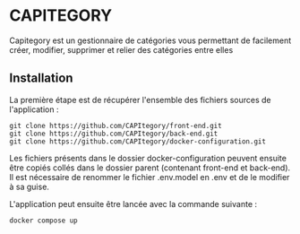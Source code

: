 # CAPITEGORY

Capitegory est un gestionnaire de catégories vous permettant de facilement créer, modifier, supprimer et relier des catégories entre elles

## Installation

La première étape est de récupérer l'ensemble des fichiers sources de l'application :
```
git clone https://github.com/CAPItegory/front-end.git
git clone https://github.com/CAPItegory/back-end.git
git clone https://github.com/CAPItegory/docker-configuration.git
```

Les fichiers présents dans le dossier docker-configuration peuvent ensuite être copiés collés dans le dossier parent (contenant front-end et back-end). Il est nécessaire de renommer le fichier .env.model en .env et de le modifier à sa guise.

L'application peut ensuite être lancée avec la commande suivante : 
```
docker compose up
```
